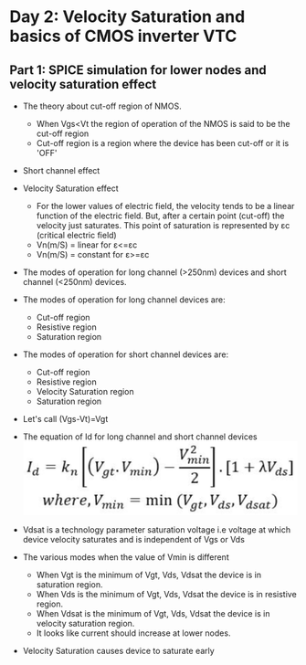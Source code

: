 # Day 2: Velocity Saturation and basics of CMOS inverter VTC

## Part 1: SPICE simulation for lower nodes and velocity saturation effect
-   The theory about cut-off region of NMOS.
    
    -   When Vgs<Vt the region of operation of the NMOS is said to be the cut-off region
    -   Cut-off region is a region where the device has been cut-off or it is 'OFF'
-   Short channel effect
    
-   Velocity Saturation effect
    
    -   For the lower values of electric field, the velocity tends to be a linear function of the electric field. But, after a certain point (cut-off) the velocity just saturates. This point of saturation is represented by εc (critical electric field)
    -   Vn(m/S) = linear for ε<=εc
    -   Vn(m/S) = constant for ε>=εc
-  The modes of operation for long channel (>250nm) devices and short channel (<250nm) devices.
    
-   The modes of operation for long channel devices are:
    
    -   Cut-off region
    -   Resistive region
    -   Saturation region
-   The modes of operation for short channel devices are:
    
    -   Cut-off region
    -   Resistive region
    -   Velocity Saturation region
    -   Saturation region
-   Let's call (Vgs-Vt)=Vgt
    
-   The equation of Id for long channel and short channel devices
![euation](images/form.png)
-   Vdsat is a technology parameter saturation voltage i.e voltage at which device velocity saturates and is independent of Vgs or Vds
    
-   The various modes when the value of Vmin is different
    
    -   When Vgt is the minimum of Vgt, Vds, Vdsat the device is in saturation region.
    -   When Vds is the minimum of Vgt, Vds, Vdsat the device is in resistive region.
    -   When Vdsat is the minimum of Vgt, Vds, Vdsat the device is in velocity saturation region.
    -   It looks like current should increase at lower nodes.
-   Velocity Saturation causes device to saturate early
